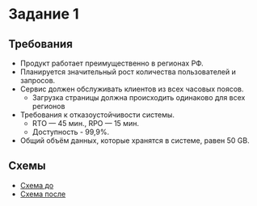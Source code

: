 # Задание 1

## Требования

- Продукт работает преимущественно в регионах РФ. 
- Планируется значительный рост количества пользователей и запросов. 
- Сервис должен обслуживать клиентов из всех часовых поясов.
  - Загрузка страницы должна происходить одинаково для всех регионов
- Требования к отказоустойчивости системы.
  - RTO — 45 мин., RPO — 15 мин.
  - Доступность - 99,9%.
- Общий объём данных, которые хранятся в системе, равен 50 GB.

## Схемы

- [Схема до](InsureTech_технологическая_архитектура-as-is.drawio)
- [Схема после](InureTech_технологическая_архитектура_to-be.drawio)
